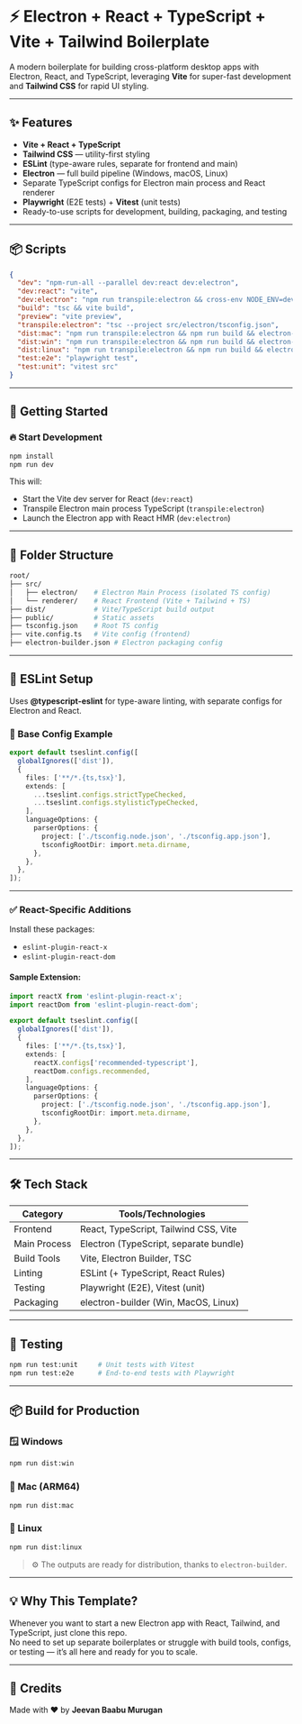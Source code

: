 # ⚡ Electron + React + TypeScript + Vite + Tailwind Boilerplate

A modern boilerplate for building cross-platform desktop apps with Electron, React, and TypeScript, leveraging **Vite** for super-fast development and **Tailwind CSS** for rapid UI styling.

---

## ✨ Features

- **Vite + React + TypeScript**
- **Tailwind CSS** — utility-first styling
- **ESLint** (type-aware rules, separate for frontend and main)
- **Electron** — full build pipeline (Windows, macOS, Linux)
- Separate TypeScript configs for Electron main process and React renderer
- **Playwright** (E2E tests) + **Vitest** (unit tests)
- Ready-to-use scripts for development, building, packaging, and testing

---

## 📦 Scripts

```json
{
  "dev": "npm-run-all --parallel dev:react dev:electron",
  "dev:react": "vite",
  "dev:electron": "npm run transpile:electron && cross-env NODE_ENV=development electron .",
  "build": "tsc && vite build",
  "preview": "vite preview",
  "transpile:electron": "tsc --project src/electron/tsconfig.json",
  "dist:mac": "npm run transpile:electron && npm run build && electron-builder --mac --arm64",
  "dist:win": "npm run transpile:electron && npm run build && electron-builder --win --x64",
  "dist:linux": "npm run transpile:electron && npm run build && electron-builder --linux --x64",
  "test:e2e": "playwright test",
  "test:unit": "vitest src"
}
```

---

## 🚀 Getting Started

### 🔥 Start Development

```bash
npm install
npm run dev
```

This will:

- Start the Vite dev server for React (`dev:react`)
- Transpile Electron main process TypeScript (`transpile:electron`)
- Launch the Electron app with React HMR (`dev:electron`)

---

## 📂 Folder Structure

```bash
root/
├── src/
│   ├── electron/    # Electron Main Process (isolated TS config)
│   └── renderer/    # React Frontend (Vite + Tailwind + TS)
├── dist/            # Vite/TypeScript build output
├── public/          # Static assets
├── tsconfig.json    # Root TS config
├── vite.config.ts   # Vite config (frontend)
├── electron-builder.json # Electron packaging config
```

---

## 🧠 ESLint Setup

Uses **@typescript-eslint** for type-aware linting, with separate configs for Electron and React.

### 🔧 Base Config Example

```ts
export default tseslint.config([
  globalIgnores(['dist']),
  {
    files: ['**/*.{ts,tsx}'],
    extends: [
      ...tseslint.configs.strictTypeChecked,
      ...tseslint.configs.stylisticTypeChecked,
    ],
    languageOptions: {
      parserOptions: {
        project: ['./tsconfig.node.json', './tsconfig.app.json'],
        tsconfigRootDir: import.meta.dirname,
      },
    },
  },
]);
```

---

### ✅ React-Specific Additions

Install these packages:

- `eslint-plugin-react-x`
- `eslint-plugin-react-dom`

#### Sample Extension:

```ts
import reactX from 'eslint-plugin-react-x';
import reactDom from 'eslint-plugin-react-dom';

export default tseslint.config([
  globalIgnores(['dist']),
  {
    files: ['**/*.{ts,tsx}'],
    extends: [
      reactX.configs['recommended-typescript'],
      reactDom.configs.recommended,
    ],
    languageOptions: {
      parserOptions: {
        project: ['./tsconfig.node.json', './tsconfig.app.json'],
        tsconfigRootDir: import.meta.dirname,
      },
    },
  },
]);
```

---

## 🛠 Tech Stack

| Category      | Tools/Technologies                          |
|---------------|---------------------------------------------|
| Frontend      | React, TypeScript, Tailwind CSS, Vite       |
| Main Process  | Electron (TypeScript, separate bundle)      |
| Build Tools   | Vite, Electron Builder, TSC                 |
| Linting       | ESLint (+ TypeScript, React Rules)          |
| Testing       | Playwright (E2E), Vitest (unit)             |
| Packaging     | electron-builder (Win, MacOS, Linux)        |

---

## 🧪 Testing

```bash
npm run test:unit     # Unit tests with Vitest
npm run test:e2e      # End-to-end tests with Playwright
```

---

## 📦 Build for Production

### 🪟 Windows

```bash
npm run dist:win
```

### 🍏 Mac (ARM64)

```bash
npm run dist:mac
```

### 🐧 Linux

```bash
npm run dist:linux
```

> ⚙️ The outputs are ready for distribution, thanks to `electron-builder`.

---

## 💡 Why This Template?

Whenever you want to start a new Electron app with React, Tailwind, and TypeScript, just clone this repo.  
No need to set up separate boilerplates or struggle with build tools, configs, or testing — it’s all here and ready for you to scale.

---

## 🙏 Credits

Made with ❤️ by **Jeevan Baabu Murugan**
